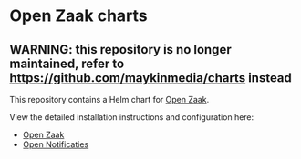 # Open Zaak charts

## WARNING: this repository is no longer maintained, refer to https://github.com/maykinmedia/charts instead

This repository contains a Helm chart for [Open Zaak](https://github.com/open-zaak).

View the detailed installation instructions and configuration here:

- [Open Zaak](./charts/open-zaak/README.md)
- [Open Notificaties](./charts/open-notificaties/README.md)
